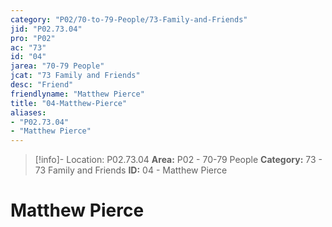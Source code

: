 ```yaml
---
category: "P02/70-to-79-People/73-Family-and-Friends"
jid: "P02.73.04"
pro: "P02"
ac: "73"
id: "04"
jarea: "70-79 People"
jcat: "73 Family and Friends"
desc: "Friend"
friendlyname: "Matthew Pierce"
title: "04-Matthew-Pierce"
aliases: 
- "P02.73.04"
- "Matthew Pierce"
---
```

>[!info]- Location: P02.73.04
>**Area:** P02 - 70-79 People
>**Category:** 73 - 73 Family and Friends
>**ID:** 04 - Matthew Pierce

# Matthew Pierce
